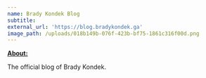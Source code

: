 ```yaml
---
name: Brady Kondek Blog
subtitle:
external_url: 'https://blog.bradykondek.ga'
image_path: /uploads/018b149b-076f-423b-bf75-1861c316f00d.png
---
```


<u><strong>About:</strong></u>

The official blog of Brady Kondek.